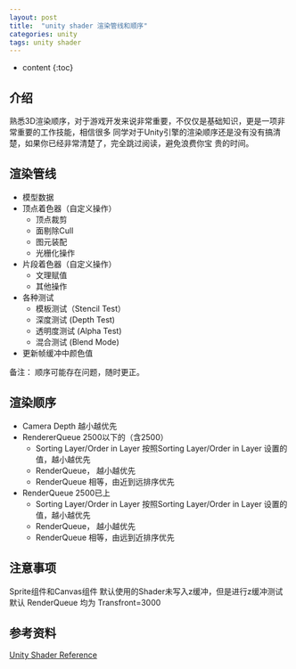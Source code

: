 ```yaml
---
layout: post
title:  "unity shader 渲染管线和顺序"
categories: unity
tags: unity shader
---
```


* content
{:toc}

## 介绍

熟悉3D渲染顺序，对于游戏开发来说非常重要，不仅仅是基础知识，更是一项非常重要的工作技能，相信很多
同学对于Unity引擎的渲染顺序还是没有没有搞清楚，如果你已经非常清楚了，完全跳过阅读，避免浪费你宝
贵的时间。

## 渲染管线

+ 模型数据
+ 顶点着色器（自定义操作）
  - 顶点裁剪
  - 面剔除Cull
  - 图元装配
  - 光栅化操作
+ 片段着色器（自定义操作）
  - 文理赋值
  - 其他操作
+ 各种测试
  - 模板测试（Stencil Test）
  - 深度测试 (Depth Test)
  - 透明度测试 (Alpha Test)
  - 混合测试 (Blend Mode)
+ 更新帧缓冲中颜色值

备注： 顺序可能存在问题，随时更正。

## 渲染顺序

+ Camera Depth 越小越优先
+ RendererQueue 2500以下的（含2500）
    + Sorting Layer/Order in Layer 按照Sorting Layer/Order in Layer 设置的值，越小越优先
    + RenderQueue， 越小越优先
    + RenderQueue 相等，由近到远排序优先
+ RenderQueue 2500已上
    + Sorting Layer/Order in Layer 按照Sorting Layer/Order in Layer 设置的值，越小越优先
    + RenderQueue， 越小越优先
    + RenderQueue 相等，由远到近排序优先

## 注意事项

Sprite组件和Canvas组件 默认使用的Shader未写入z缓冲，但是进行z缓冲测试 默认 RenderQueue 均为 Transfront=3000

## 参考资料

[Unity Shader Reference](https://docs.unity3d.com/Manual/SL-Reference.html)

